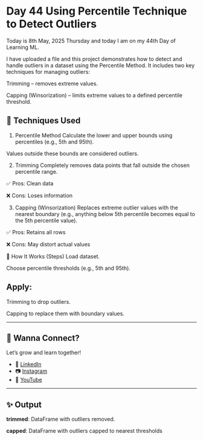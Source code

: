 # Day 44 Using Percentile Technique to Detect Outliers

Today is 8th May, 2025 Thursday and today I am on my 44th Day of Learning ML.

I have uploaded a file and this project demonstrates how to detect and handle outliers in a dataset using the Percentile Method. It includes two key techniques for managing outliers:

Trimming – removes extreme values.

Capping (Winsorization) – limits extreme values to a defined percentile threshold.

## 🧠 Techniques Used
1. Percentile Method
Calculate the lower and upper bounds using percentiles (e.g., 5th and 95th).

Values outside these bounds are considered outliers.

2. Trimming
Completely removes data points that fall outside the chosen percentile range.

✅ Pros: Clean data

❌ Cons: Loses information

3. Capping (Winsorization)
Replaces extreme outlier values with the nearest boundary (e.g., anything below 5th percentile becomes equal to the 5th percentile value).

✅ Pros: Retains all rows

❌ Cons: May distort actual values

🔧 How It Works (Steps)
Load dataset.

Choose percentile thresholds (e.g., 5th and 95th).

## Apply:

Trimming to drop outliers.

Capping to replace them with boundary values.

---

## 📣 Wanna Connect?

Let’s grow and learn together!

- 🔗 [LinkedIn](https://www.linkedin.com/in/muskan-tariq-095a50282)
- 📷 [Instagram](https://www.instagram.com/ai_enthusiast86)
- 🧠 [YouTube](https://www.youtube.com/@ai_enthusiast86?si=bYV1AgkBoCMVUBiK)

---

## ✨ Output
**trimmed**: DataFrame with outliers removed.

**capped**: DataFrame with outliers capped to nearest thresholds


